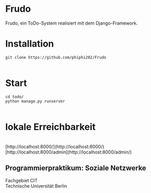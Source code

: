 # Frudo
Frudo, ein ToDo-System realisiert mit dem Django-Framework.
<br />
# Installation
`git clone https://github.com/phiphi282/Frudo` <br />
<br />
# Start
`cd todo/` <br />
`python manage.py runserver`<br />
<br />
# lokale Erreichbarkeit
<br />
[http://localhost:8000/](http://localhost:8000/)<br />
[http://localhost:8000/admin](http://localhost:8000/admin/)<br />


## Programmierpraktikum: Soziale Netzwerke
Fachgebiet CIT<br />
Technische Universität Berlin
